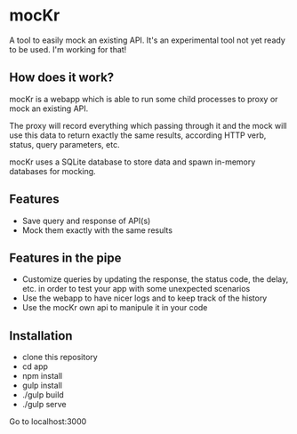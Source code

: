 # mocKr

A tool to easily mock an existing API. It's an experimental tool not yet ready to be used. I'm working for that!

## How does it work?

mocKr is a webapp which is able to run some child processes to proxy or mock an existing API.

The proxy will record everything which passing through it and the mock will use this data to return exactly the same results, according HTTP verb, status, query parameters, etc.

mocKr uses a SQLite database to store data and spawn in-memory databases for mocking.

## Features

* Save query and response of API(s)
* Mock them exactly with the same results

## Features in the pipe
* Customize queries by updating the response, the status code, the delay, etc. in order to test your app with some unexpected scenarios
* Use the webapp to have nicer logs and to keep track of the history
* Use the mocKr own api to manipule it in your code

## Installation

* clone this repository
* cd app
* npm install
* gulp install
* ./gulp build
* ./gulp serve

Go to localhost:3000
